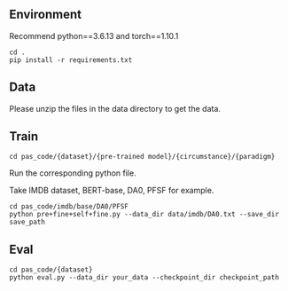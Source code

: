 ## Environment
Recommend python==3.6.13 and torch==1.10.1
```shell
cd .
pip install -r requirements.txt
```

## Data
Please unzip the files in the data directory to get the data.

## Train
```shell
cd pas_code/{dataset}/{pre-trained model}/{circumstance}/{paradigm}
```

Run the corresponding python file.

Take IMDB dataset, BERT-base, DA0, PFSF for example.
```shell
cd pas_code/imdb/base/DA0/PFSF
python pre+fine+self+fine.py --data_dir data/imdb/DA0.txt --save_dir save_path
```

## Eval
```shell
cd pas_code/{dataset}
python eval.py --data_dir your_data --checkpoint_dir checkpoint_path
```
